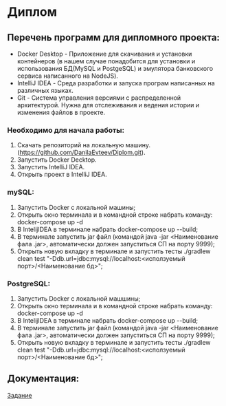 # Диплом

## Перечень программ для дипломного проекта:
* Docker Desktop - Приложение для скачивания и установки контейнеров (в нашем случае понадобится для установки 
и использования БД(MySQL и PostgeSQL) и эмулятора банковского сервиса написанного на NodeJS).
* IntelliJ IDEA - Среда разработки и запуска програм написанных на различных языках.
* Git - Cистема управления версиями с распределенной архитектурой. Нужна для отслеживания и ведения истории 
и изменения файлов в проекте.

### Необходимо для начала работы:
1. Скачать репозиторий на локальную машину. (https://github.com/DanilaEvteev/Diplom.git).
2. Запустить Docker Decktop.
3. Запустить IntelliJ IDEA.
4. Открыть проект в IntelliJ IDEA.

### mySQL:
1. Запустить Docker c локальной машины;
2. Открыть окно терминала и в командной строке набрать команду:
   docker-compose up -d
3. В IntelijIDEA в терминале набрать docker-compose up --build;
4. В терминале запустить jar файл (командой java -jar <Наименование фала .jar>, автоматически должен запуститься СП на порту 9999);
5. Открыть новую вкладку в терминале и запустить тесты ./gradlew clean test "-Ddb.url=jdbc:mysql://localhost:<исползуемый порт>/<Наименование бд>";

### PostgreSQL:
1. Запустить Docker с локальной машшины;
2. Открыть окно терминала и в командной строке набрать команду:
   docker-compose up -d
3. В IntelijIDEA в терминале набрать docker-compose up --build;
4. В терминале запустить jar файл (командой java -jar <Наименование фала .jar>, автоматически должен запуститься СП на порту 9999);
5. Открыть новую вкладку в терминале и запустить тесты ./gradlew clean test "-Ddb.url=jdbc:mysql://localhost:<исползуемый порт>/<Наименование бд>";

## Документация:

[Задание](https://github.com/netology-code/qa-diploma)
